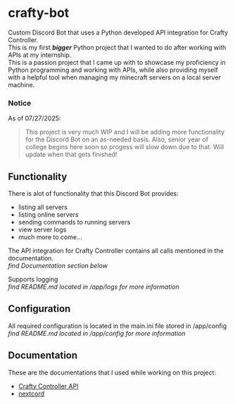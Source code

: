 # crafty-bot

Custom Discord Bot that uses a Python developed API integration for Crafty Controller.  
This is my first ***bigger*** Python project that I wanted to do after working with APIs at my internship.  
This is a passion project that I came up with to showcase my proficiency in Python programming and working with APIs, while also providing myself with a helpful tool when managing my minecraft servers on a local server machine.

### Notice
As of 07/27/2025:  
> This project is very much WIP and I will be adding more functionality for the Discord Bot on an as-needed basis. Also, senior year of college begins here soon so progess will slow down due to that. Will update when that gets finished!

## Functionality

There is alot of functionality that this Discord Bot provides:  
* listing all servers
* listing online servers
* sending commands to running servers
* view server logs
* much more to come...

The API integration for Crafty Controller contains all calls mentioned in the documentation.  
*find Documentation section below*

Supports logging  
*find README.md located in /app/logs for more information*

## Configuration

All required configuration is located in the main.ini file stored in /app/config  
*find README.md located in /app/config for more information*

## Documentation

These are the documentations that I used while working on this project:  
* [Crafty Controller API](https://wiki.craftycontrol.com/en/4/docs/API%20V2)
* [nextcord](https://docs.nextcord.dev/en/stable/index.html)

